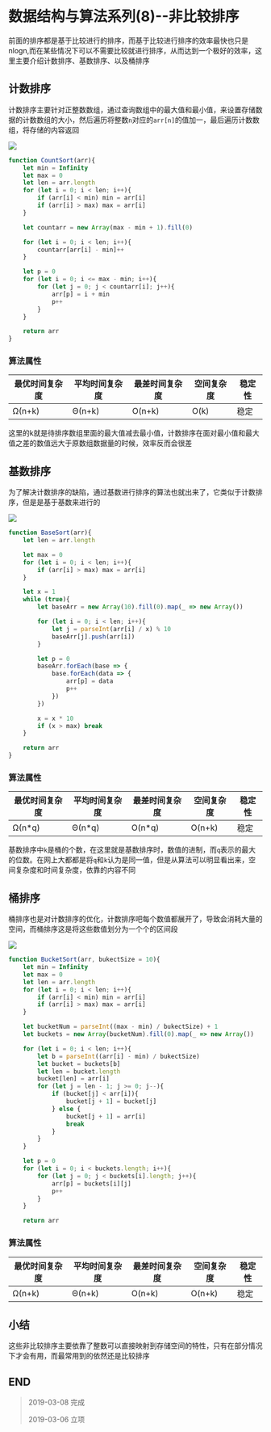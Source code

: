 # 数据结构与算法系列(8)--非比较排序

前面的排序都是基于比较进行的排序，而基于比较进行排序的效率最快也只是nlogn,而在某些情况下可以不需要比较就进行排序，从而达到一个极好的效率，这里主要介绍计数排序、基数排序、以及桶排序

## 计数排序

计数排序主要针对正整数数组，通过查询数组中的最大值和最小值，来设置存储数据的计数数组的大小，然后遍历将整数`n`对应的`arr[n]`的值加一，最后遍历计数数组，将存储的内容返回

![](https://blog-cdn.chenxiyuan.fun/2019-3-7/d969abf8-333d-46ad-bb9c-e8e6d2d26c4e.png)

``` javascript
function CountSort(arr){
    let min = Infinity
    let max = 0
    let len = arr.length
    for (let i = 0; i < len; i++){
        if (arr[i] < min) min = arr[i]
        if (arr[i] > max) max = arr[i]
    }

    let countarr = new Array(max - min + 1).fill(0)

    for (let i = 0; i < len; i++){
        countarr[arr[i] - min]++
    }

    let p = 0
    for (let i = 0; i <= max - min; i++){
        for (let j = 0; j < countarr[i]; j++){
            arr[p] = i + min
            p++
        }
    }

    return arr
}
```

### 算法属性

|最优时间复杂度|平均时间复杂度|最差时间复杂度|空间复杂度|稳定性|
|---|---|---|---|---|
|Ω(n+k)|Θ(n+k)|O(n+k)|O(k)|稳定|

这里的k就是待排序数组里面的最大值减去最小值，计数排序在面对最小值和最大值之差的数值远大于原数组数据量的时候，效率反而会很差

## 基数排序

为了解决计数排序的缺陷，通过基数进行排序的算法也就出来了，它类似于计数排序，但是是基于基数来进行的

![](https://blog-cdn.chenxiyuan.fun/2019-3-7/586ab1bb-bc63-4ebc-9c7a-05a75ae5949d.png)

``` javascript
function BaseSort(arr){
    let len = arr.length

    let max = 0
    for (let i = 0; i < len; i++){
        if (arr[i] > max) max = arr[i]
    }

    let x = 1
    while (true){
        let baseArr = new Array(10).fill(0).map(_ => new Array())

        for (let i = 0; i < len; i++){
            let j = parseInt(arr[i] / x) % 10
            baseArr[j].push(arr[i])
        }

        let p = 0
        baseArr.forEach(base => {
            base.forEach(data => {
                arr[p] = data
                p++
            })
        })

        x = x * 10
        if (x > max) break
    }

    return arr
}
```

### 算法属性

|最优时间复杂度|平均时间复杂度|最差时间复杂度|空间复杂度|稳定性|
|---|---|---|---|---|
|Ω(n*q)|Θ(n*q)|O(n*q)|O(n+k)|稳定|

基数排序中`k`是桶的个数，在这里就是基数排序时，数值的进制，而`q`表示的最大的位数。在网上大都都是将`q`和`k`认为是同一值，但是从算法可以明显看出来，空间复杂度和时间复杂度，依靠的内容不同

## 桶排序

桶排序也是对计数排序的优化，计数排序吧每个数值都展开了，导致会消耗大量的空间，而桶排序这是将这些数值划分为一个个的区间段

![](https://blog-cdn.chenxiyuan.fun/2019-3-8/930b7b23-e33a-4ee7-a5f7-090742594de5.png)

``` javascript
function BucketSort(arr, bukectSize = 10){
    let min = Infinity
    let max = 0
    let len = arr.length
    for (let i = 0; i < len; i++){
        if (arr[i] < min) min = arr[i]
        if (arr[i] > max) max = arr[i]
    }

    let bucketNum = parseInt((max - min) / bukectSize) + 1
    let buckets = new Array(bucketNum).fill(0).map(_ => new Array())

    for (let i = 0; i < len; i++){
        let b = parseInt((arr[i] - min) / bukectSize)
        let bucket = buckets[b]
        let len = bucket.length
        bucket[len] = arr[i]
        for (let j = len - 1; j >= 0; j--){
            if (bucket[j] < arr[i]){
                bucket[j + 1] = bucket[j]
            } else {
                bucket[j + 1] = arr[i]
                break
            }
        }
    }

    let p = 0
    for (let i = 0; i < buckets.length; i++){
        for (let j = 0; j < buckets[i].length; j++){
            arr[p] = buckets[i][j]
            p++
        }
    }

    return arr

```

### 算法属性

|最优时间复杂度|平均时间复杂度|最差时间复杂度|空间复杂度|稳定性|
|---|---|---|---|---|
|Ω(n+k)|Θ(n+k)|O(n+k)|O(n+k)|稳定|

## 小结

这些非比较排序主要依靠了整数可以直接映射到存储空间的特性，只有在部分情况下才会有用，而最常用到的依然还是比较排序

## END

>   2019-03-08   完成
> 
>   2019-03-06   立项